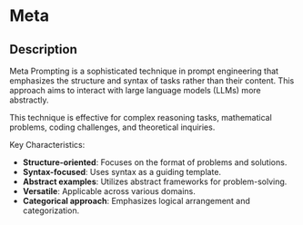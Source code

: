 # Meta

## Description

Meta Prompting is a sophisticated technique in prompt engineering that emphasizes the structure and syntax of tasks rather than their content. This approach aims to interact with large language models (LLMs) more abstractly.

This technique is effective for complex reasoning tasks, mathematical problems, coding challenges, and theoretical inquiries.

Key Characteristics:

- **Structure-oriented**: Focuses on the format of problems and solutions.
- **Syntax-focused**: Uses syntax as a guiding template.
- **Abstract examples**: Utilizes abstract frameworks for problem-solving.
- **Versatile**: Applicable across various domains.
- **Categorical approach**: Emphasizes logical arrangement and categorization.
